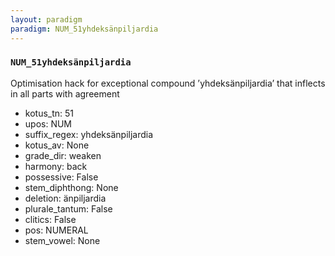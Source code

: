 ```yaml
---
layout: paradigm
paradigm: NUM_51yhdeksänpiljardia
---
```

### ` NUM_51yhdeksänpiljardia `

Optimisation hack for exceptional compound ’yhdeksänpiljardia’ that inflects in all parts with agreement
* kotus_tn: 51
* upos: NUM
* suffix_regex: yhdeksänpiljardia
* kotus_av: None
* grade_dir: weaken
* harmony: back
* possessive: False
* stem_diphthong: None
* deletion: änpiljardia
* plurale_tantum: False
* clitics: False
* pos: NUMERAL
* stem_vowel: None

